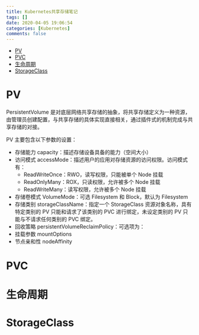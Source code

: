 ```yaml
---
title: Kubernetes共享存储笔记
tags: []
date: 2020-04-05 19:06:54
categories: [Kubernetes]
comments: false
---
```


- [PV](#pv)
- [PVC](#pvc)
- [生命周期](#生命周期)
- [StorageClass](#storageclass)

<!--more-->

# PV

PersistentVolume 是对底层网络共享存储的抽象，将共享存储定义为一种资源，由管理员创建配置，与共享存储的具体实现直接相关，通过插件式的机制完成与共享存储的对接。

PV 主要包含以下参数的设置：

- 存储能力 capacity：描述存储设备具备的能力（空间大小）
- 访问模式 accessMode：描述用户的应用对存储资源的访问权限。访问模式有：
  - ReadWriteOnce：RWO，读写权限，只能被单个 Node 挂载
  - ReadOnlyMany：ROX，只读权限，允许被多个 Node 挂载
  - ReadWriteMany：读写权限，允许被多个 Node 挂载
- 存储卷模式 VolumeMode：可选 Filesystem 和 Block，默认为 Filesystem
- 存储类别 storageClassName：指定一个 StorageClass 资源对象名称，具有特定类别的 PV 只能和请求了该类别的 PVC 进行绑定，未设定类别的 PV 只能与不请求任何类别的 PVC 绑定。
- 回收策略 persistentVolumeReclaimPolicy：可选项为：
- 挂载参数 mountOptions
- 节点亲和性 nodeAffinity

# PVC

# 生命周期

# StorageClass
